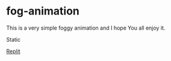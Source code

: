 # fog-animation
This is a very simple foggy animation and I hope You all enjoy it.



Static

[Replit](https://replit.com/@farbodesham/fog-animation-static?v=1)
